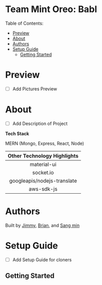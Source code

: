 # Team Mint Oreo: Babl <!-- omit in toc -->

Table of Contents:

- [Preview](#preview)
- [About](#about)
- [Authors](#authors)
- [Setup Guide](#setup-guide)
	- [Getting Started](#getting-started)

# Preview

- [ ] Add Pictures Preview

# About

- [ ] Add Description of Project

**Tech Stack**

MERN (Mongo, Express, React, Node)

| Other Technology Highlights |
| :-------------------------: |
|         material-ui         |
|          socket.io          |
| googleapis/nodejs-translate |
|         aws-sdk-js          |

# Authors

Built by [Jimmy](https://github.com/Rocket-Fish), [Brian](https://github.com/brianqian), and [Sang min](https://github.com/slee288)

# Setup Guide

- [ ] Add Setup Guide for cloners

## Getting Started
